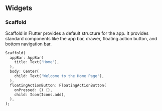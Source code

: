 ## Widgets
### Scaffold
Scaffold in Flutter provides a default structure for the app. It provides standard components like the app bar, drawer, floating action button, and bottom navigation bar.
```dart
Scaffold(
  appBar: AppBar(
    title: Text('Home'),
  ),
  body: Center(
    child: Text('Welcome to the Home Page'),
  ),
  floatingActionButton: FloatingActionButton(
    onPressed: () {},
    child: Icon(Icons.add),
  ),
);
```
